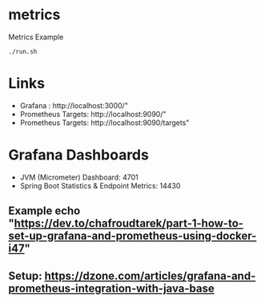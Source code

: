 # metrics
Metrics Example


```
./run.sh
```

# Links
- Grafana : http://localhost:3000/"
- Prometheus Targets: http://localhost:9090/"
- Prometheus Targets: http://localhost:9090/targets"


# Grafana Dashboards
- JVM (Micrometer) Dashboard: 4701
- Spring Boot Statistics & Endpoint Metrics: 14430


## Example echo "https://dev.to/chafroudtarek/part-1-how-to-set-up-grafana-and-prometheus-using-docker-i47"


## Setup: https://dzone.com/articles/grafana-and-prometheus-integration-with-java-base

